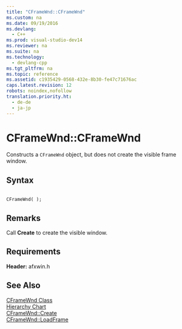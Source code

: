 ```yaml
---
title: "CFrameWnd::CFrameWnd"
ms.custom: na
ms.date: 09/19/2016
ms.devlang: 
  - C++
ms.prod: visual-studio-dev14
ms.reviewer: na
ms.suite: na
ms.technology: 
  - devlang-cpp
ms.tgt_pltfrm: na
ms.topic: reference
ms.assetid: c1935429-0568-432e-8b30-fe47c71676ac
caps.latest.revision: 12
robots: noindex,nofollow
translation.priority.ht: 
  - de-de
  - ja-jp
---
```

# CFrameWnd::CFrameWnd
Constructs a `CFrameWnd` object, but does not create the visible frame window.  
  
## Syntax  
  
```  
  
CFrameWnd( );  
```  
  
## Remarks  
 Call **Create** to create the visible window.  
  
## Requirements  
 **Header:** afxwin.h  
  
## See Also  
 [CFrameWnd Class](../vs140/CFrameWnd-Class.md)   
 [Hierarchy Chart](../vs140/Hierarchy-Chart.md)   
 [CFrameWnd::Create](../vs140/CFrameWnd--Create.md)   
 [CFrameWnd::LoadFrame](../vs140/CFrameWnd--LoadFrame.md)